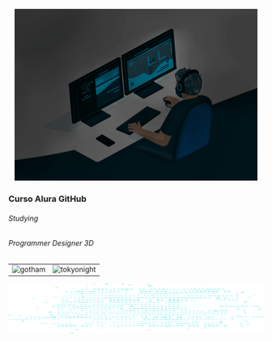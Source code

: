   <p align="center">
  <img width="480" height="340" src="logica-js-projeto_inicial/img/modificando-gif.gif">
  </p>

  ### Curso Alura GitHub
  
  ###### Studying

  ###### Programmer Designer 3D

  |||
  | :--: | :--: |
  |![gotham](https://github-readme-stats.vercel.app/api?username=anuraghazra&show_icons=true&hide=contribs,prs&cache_seconds=86400&theme=gotham)|![tokyonight](https://github-readme-stats.vercel.app/api?username=anuraghazra&show_icons=true&theme=tokyonight)|

 <p align="center">
  <img src="logica-js-projeto_inicial/img/code.png"  style="float:right; width:1210px; height:100px;">
  </p>
 
 